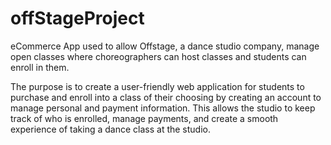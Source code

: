 # offStageProject

eCommerce App used to allow Offstage, a dance studio company, manage open classes where choreographers can host classes and students can enroll in them. 

The purpose is to create a user-friendly web application for students to purchase and enroll into a class of their choosing by creating an account to manage personal and payment information. This allows the studio to keep track of who is enrolled, manage payments, and create a smooth experience of taking a dance class at the studio.

